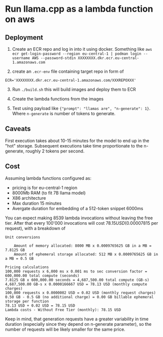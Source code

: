 # Run llama.cpp as a lambda function on aws

## Deployment

1. Create an ECR repo and log in into it using docker. Something like
   `aws ecr get-login-password --region eu-central-1 | podman login --username AWS --password-stdin XXXXXXXX.dkr.ecr.eu-central-1.amazonaws.com`

2. create an `.ecr-env` file containing target repo in form of

```
ECR='XXXXXXXX.dkr.ecr.eu-central-1.amazonaws.com/XXXREPOXXX'
```

3. Run `./build.sh` this will build images and deploy them to ECR

4. Create the lambda functions from the images

5. Test using payload like `{"prompt": "llamas are", "n-generate": 1}`. Where
   `n-generate` is number of tokens to generate.

## Caveats

First execution takes about 10-15 minutes for the model to end up in the "hot"
storage. Subsequent executions take time proportionate to the n-generate,
roughly 2 tokens per second.

## Cost

Assuming lambda functions configured as:

- pricing is for eu-central-1 region
- 8000Mb RAM (to fit 7B llama model)
- X86 architecture
- Max duration 15 minutes
- Avergate duration for embedding of a 512-token snippet 6000ms

You can expect making 8539 lambda invocations without leaving the free tier.
After that every 100'000 invocations will cost $78.15 USD ($0.00007815 per
request), with a breakdown of

```
Unit conversions

    Amount of memory allocated: 8000 MB x 0.0009765625 GB in a MB = 7.8125 GB
    Amount of ephemeral storage allocated: 512 MB x 0.0009765625 GB in a MB = 0.5 GB

Pricing calculations
100,000 requests x 6,000 ms x 0.001 ms to sec conversion factor = 600,000.00 total compute (seconds)
7.8125 GB x 600,000.00 seconds = 4,687,500.00 total compute (GB-s)
4,687,500.00 GB-s x 0.0000166667 USD = 78.13 USD (monthly compute charges)
100,000 requests x 0.0000002 USD = 0.02 USD (monthly request charges)
0.50 GB - 0.5 GB (no additional charge) = 0.00 GB billable ephemeral storage per function
78.13 USD + 0.02 USD = 78.15 USD
Lambda costs - Without Free Tier (monthly): 78.15 USD
```

Keep in mind, that generation requests have a greater variability in time
duration (especially since they depend on n-generate parameter), so the number
of requests will be likely smaller for the same price.
